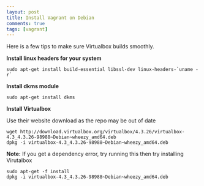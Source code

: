 ```yaml
---
layout: post
title: Install Vagrant on Debian
comments: true
tags: [vagrant]
---
```


Here is a few tips to make sure Virtualbox builds smoothly.

**Install linux headers for your system**

```
sudo apt-get install build-essential libssl-dev linux-headers-`uname -r`
```

**Install dkms module**

```
sudo apt-get install dkms
```

**Install Virtualbox**

Use their website download as the repo may be out of date

```
wget http://download.virtualbox.org/virtualbox/4.3.26/virtualbox-4.3_4.3.26-98988~Debian~wheezy_amd64.deb
dpkg -i virtualbox-4.3_4.3.26-98988~Debian~wheezy_amd64.deb
```

**Note:** If you get a dependency error, try running this then try installing
Virutalbox

```
sudo apt-get -f install
dpkg -i virtualbox-4.3_4.3.26-98988~Debian~wheezy_amd64.deb
```



